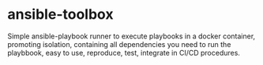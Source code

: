 # ansible-toolbox

Simple ansible-playbook runner to execute playbooks in a docker container, promoting isolation, containing all dependencies you need to run the playbbook, easy to use, reproduce, test, integrate in CI/CD procedures.

